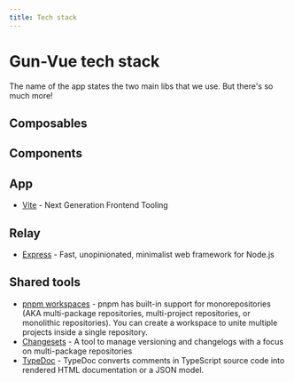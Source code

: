 ```yaml
---
title: Tech stack
---
```


# Gun-Vue tech stack

The name of the app states the two main libs that we use. But there's so much more!

## Composables

## Components

## App

- [Vite](https://vitejs.dev) - Next Generation Frontend Tooling

## Relay

- [Express](http://expressjs.com/) - Fast, unopinionated, minimalist web framework for Node.js

## Shared tools

- [pnpm workspaces](https://pnpm.io/workspaces) - pnpm has built-in support for monorepositories (AKA multi-package repositories, multi-project repositories, or monolithic repositories). You can create a workspace to unite multiple projects inside a single repository.
- [Changesets](https://github.com/changesets/changesets) - A tool to manage versioning and changelogs with a focus on multi-package repositories
- [TypeDoc](https://typedoc.org/) - TypeDoc converts comments in TypeScript source code into rendered HTML documentation or a JSON model.